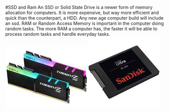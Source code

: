 #SSD and Ram
An SSD or Solid State Drive is a newer form of memory allocation for computers. It is more expensive, but way more efficient and quick than the counterpart, a HDD.
Any new age computer build will include an ssd.
RAM or Random Access Memory is important in the computer doing random tasks. The more RAM a computer has, the faster it will be able to process random tasks and handle everyday tasks.
![RAM Picture](RAM.jpeg)
![SSD Picture](ssd.jpeg)
